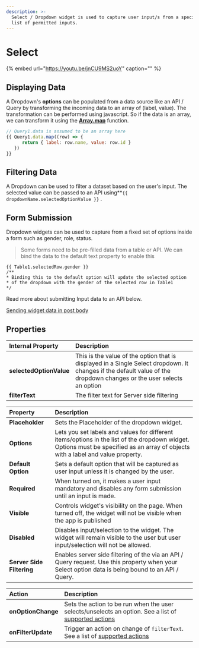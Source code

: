 ```yaml
---
description: >-
  ‌Select / Dropdown widget is used to capture user input/s from a specified
  list of permitted inputs.
---
```


# Select

{% embed url="https://youtu.be/jnCU9MS2uoY" caption="" %}

## Displaying Data

A Dropdown's **options** can be populated from a data source like an API / Query by transforming the incoming data to an array of \(label, value\). The transformation can be performed using javascript. So if the data is an array, we can transform it using the [**Array.map**](https://developer.mozilla.org/en-US/docs/Web/JavaScript/Reference/Global_Objects/TypedArray/map) function.

```javascript
// Query1.data is assumed to be an array here
{{ Query1.data.map((row) => { 
      return { label: row.name, value: row.id } 
   }) 
}}
```

## Filtering Data

A Dropdown can be used to filter a dataset based on the user's input. The selected value can be passed to an API using\*\*`{{ dropdownName.selectedOptionValue }}` .

## **Form Submission**

Dropdown widgets can be used to capture from a fixed set of options inside a form such as gender, role, status.

> Some forms need to be pre-filled data from a table or API. We can bind the data to the default text property to enable this


```text
{{ Table1.selectedRow.gender }}
/**
* Binding this to the default option will update the selected option 
* of the dropdown with the gender of the selected row in Table1
*/
```

Read more about submitting Input data to an API below.

[Sending widget data in post body](dropdown-1.md)

## Properties

| Internal Property | Description |
| :--- | :--- |
| **selectedOptionValue** | This is the value of the option that is displayed in a Single Select dropdown. It changes if the default value of the dropdown changes or the user selects an option |
| **filterText** | The filter text for Server side filtering |

| Property | Description |
| :--- | :--- |
| **Placeholder** | Sets the Placeholder of the dropdown widget. |
| **Options** | Lets you set labels and values for different items/options in the list of the dropdown widget. Options must be specified as an array of objects with a label and value property. |
| **Default Option** | Sets a default option that will be captured as user input unless it is changed by the user. |
| **Required** | When turned on, it makes a user input mandatory and disables any form submission until an input is made. |
| **Visible** | Controls widget's visibility on the page. When turned off, the widget will not be visible when the app is published |
| **Disabled** | Disables input/selection to the widget. The widget will remain visible to the user but user input/selection will not be allowed. |
| **Server Side Filtering** | Enables server side filtering of the  via an API / Query request. Use this property when your Select option data is being bound to an API / Query. |

| Action | Description |
| :--- | :--- |
| **onOptionChange** | Sets the action to be run when the user selects/unselects an option. See a list of [supported actions](../core-concepts/writing-code/appsmith-framework.md) |
| **onFilterUpdate** | Trigger an action on change of `filterText`. See a list of [supported actions](../core-concepts/writing-code/appsmith-framework.md) |

